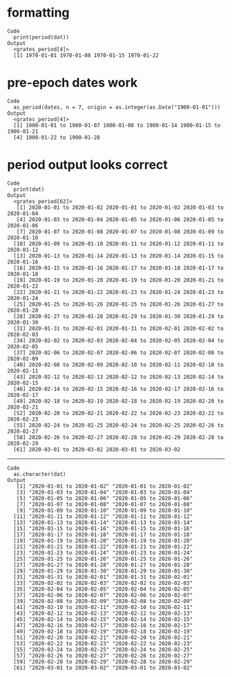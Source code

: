 # formatting

    Code
      print(period(dat))
    Output
      <grates_period[4]>
      [1] 1970-01-01 1970-01-08 1970-01-15 1970-01-22

# pre-epoch dates work

    Code
      as_period(dates, n = 7, origin = as.integer(as.Date("1900-01-01")))
    Output
      <grates_period[4]>
      [1] 1900-01-01 to 1900-01-07 1900-01-08 to 1900-01-14 1900-01-15 to 1900-01-21
      [4] 1900-01-22 to 1900-01-28

# period output looks correct

    Code
      print(dat)
    Output
      <grates_period[62]>
       [1] 2020-01-01 to 2020-01-02 2020-01-01 to 2020-01-02 2020-01-03 to 2020-01-04
       [4] 2020-01-03 to 2020-01-04 2020-01-05 to 2020-01-06 2020-01-05 to 2020-01-06
       [7] 2020-01-07 to 2020-01-08 2020-01-07 to 2020-01-08 2020-01-09 to 2020-01-10
      [10] 2020-01-09 to 2020-01-10 2020-01-11 to 2020-01-12 2020-01-11 to 2020-01-12
      [13] 2020-01-13 to 2020-01-14 2020-01-13 to 2020-01-14 2020-01-15 to 2020-01-16
      [16] 2020-01-15 to 2020-01-16 2020-01-17 to 2020-01-18 2020-01-17 to 2020-01-18
      [19] 2020-01-19 to 2020-01-20 2020-01-19 to 2020-01-20 2020-01-21 to 2020-01-22
      [22] 2020-01-21 to 2020-01-22 2020-01-23 to 2020-01-24 2020-01-23 to 2020-01-24
      [25] 2020-01-25 to 2020-01-26 2020-01-25 to 2020-01-26 2020-01-27 to 2020-01-28
      [28] 2020-01-27 to 2020-01-28 2020-01-29 to 2020-01-30 2020-01-29 to 2020-01-30
      [31] 2020-01-31 to 2020-02-01 2020-01-31 to 2020-02-01 2020-02-02 to 2020-02-03
      [34] 2020-02-02 to 2020-02-03 2020-02-04 to 2020-02-05 2020-02-04 to 2020-02-05
      [37] 2020-02-06 to 2020-02-07 2020-02-06 to 2020-02-07 2020-02-08 to 2020-02-09
      [40] 2020-02-08 to 2020-02-09 2020-02-10 to 2020-02-11 2020-02-10 to 2020-02-11
      [43] 2020-02-12 to 2020-02-13 2020-02-12 to 2020-02-13 2020-02-14 to 2020-02-15
      [46] 2020-02-14 to 2020-02-15 2020-02-16 to 2020-02-17 2020-02-16 to 2020-02-17
      [49] 2020-02-18 to 2020-02-19 2020-02-18 to 2020-02-19 2020-02-20 to 2020-02-21
      [52] 2020-02-20 to 2020-02-21 2020-02-22 to 2020-02-23 2020-02-22 to 2020-02-23
      [55] 2020-02-24 to 2020-02-25 2020-02-24 to 2020-02-25 2020-02-26 to 2020-02-27
      [58] 2020-02-26 to 2020-02-27 2020-02-28 to 2020-02-29 2020-02-28 to 2020-02-29
      [61] 2020-03-01 to 2020-03-02 2020-03-01 to 2020-03-02

---

    Code
      as.character(dat)
    Output
       [1] "2020-01-01 to 2020-01-02" "2020-01-01 to 2020-01-02"
       [3] "2020-01-03 to 2020-01-04" "2020-01-03 to 2020-01-04"
       [5] "2020-01-05 to 2020-01-06" "2020-01-05 to 2020-01-06"
       [7] "2020-01-07 to 2020-01-08" "2020-01-07 to 2020-01-08"
       [9] "2020-01-09 to 2020-01-10" "2020-01-09 to 2020-01-10"
      [11] "2020-01-11 to 2020-01-12" "2020-01-11 to 2020-01-12"
      [13] "2020-01-13 to 2020-01-14" "2020-01-13 to 2020-01-14"
      [15] "2020-01-15 to 2020-01-16" "2020-01-15 to 2020-01-16"
      [17] "2020-01-17 to 2020-01-18" "2020-01-17 to 2020-01-18"
      [19] "2020-01-19 to 2020-01-20" "2020-01-19 to 2020-01-20"
      [21] "2020-01-21 to 2020-01-22" "2020-01-21 to 2020-01-22"
      [23] "2020-01-23 to 2020-01-24" "2020-01-23 to 2020-01-24"
      [25] "2020-01-25 to 2020-01-26" "2020-01-25 to 2020-01-26"
      [27] "2020-01-27 to 2020-01-28" "2020-01-27 to 2020-01-28"
      [29] "2020-01-29 to 2020-01-30" "2020-01-29 to 2020-01-30"
      [31] "2020-01-31 to 2020-02-01" "2020-01-31 to 2020-02-01"
      [33] "2020-02-02 to 2020-02-03" "2020-02-02 to 2020-02-03"
      [35] "2020-02-04 to 2020-02-05" "2020-02-04 to 2020-02-05"
      [37] "2020-02-06 to 2020-02-07" "2020-02-06 to 2020-02-07"
      [39] "2020-02-08 to 2020-02-09" "2020-02-08 to 2020-02-09"
      [41] "2020-02-10 to 2020-02-11" "2020-02-10 to 2020-02-11"
      [43] "2020-02-12 to 2020-02-13" "2020-02-12 to 2020-02-13"
      [45] "2020-02-14 to 2020-02-15" "2020-02-14 to 2020-02-15"
      [47] "2020-02-16 to 2020-02-17" "2020-02-16 to 2020-02-17"
      [49] "2020-02-18 to 2020-02-19" "2020-02-18 to 2020-02-19"
      [51] "2020-02-20 to 2020-02-21" "2020-02-20 to 2020-02-21"
      [53] "2020-02-22 to 2020-02-23" "2020-02-22 to 2020-02-23"
      [55] "2020-02-24 to 2020-02-25" "2020-02-24 to 2020-02-25"
      [57] "2020-02-26 to 2020-02-27" "2020-02-26 to 2020-02-27"
      [59] "2020-02-28 to 2020-02-29" "2020-02-28 to 2020-02-29"
      [61] "2020-03-01 to 2020-03-02" "2020-03-01 to 2020-03-02"

